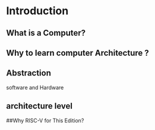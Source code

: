 # Introduction
## What is a Computer?
## Why to learn computer Architecture ?
## Abstraction
software and Hardware
## architecture level

##Why RISC-V for This Edition?
